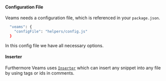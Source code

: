 #### Configuration File

Veams needs a configuration file, which is referenced in your `package.json`. 

``` bash
  "veams": {
    "configFile": "helpers/config.js"
  }
```

In this config file we have all necessary options. 

#### Inserter

Furthermore Veams uses [`Inserter`](https://www.npmjs.com/package/inserter) which can insert any snippet into any file by using tags or ids in comments.